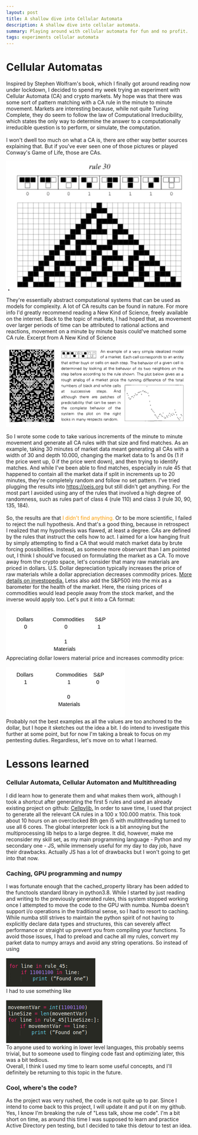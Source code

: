 ```yaml
---
layout: post
title: A shallow dive into Cellular Automata
description: A shallow dive into cellular automata.
summary: Playing around with cellular automata for fun and no profit.
tags: experiments cellular automata
---
```


<html>

<head>
</head>

<body>
  <div id="main">
    <div id="header">
    </div>
    <div id="site_content">
      <div id="content">
        <h1>Cellular Automatas</h1>
        <p> Inspired by Stephen Wolfram's book, which I finally got around reading now under lockdown, I decided to spend my week trying an experiment with Cellular Automata (CA) and crypto markets. My hope was that there was some sort of pattern matching with a CA rule in the minute to minute movement. Markets are interesting because, while not quite Turing Complete, they do seem to follow the law of Computational Irreducibility, which states the only way to determine the answer to a computationally irreducible question is to perform, or simulate, the computation. 
        <br><br>
        I won't dwell too much on what a CA is, there are other way better sources explaining that. But if you've ever seen one of those pictures or played Conway's Game of Life, those are CAs.
        </p>
        <span class="center"><img src="/assets/images/rule30.png" alt="rule 30" /></span><br>
        <p>They're essentially abstract computational systems that can be used as models for complexity. A lot of CA results can be found in nature. For more info I'd greatly recommend reading a New Kind of Science, freely available on the internet. Back to the topic of markets, I had hoped that, as movement over larger periods of time can be attributed to rational actions and reactions, movement on a minute by minute basis could've matched some CA rule. Excerpt from A New Kind of Science</p>
        <span class="center"><img src="/assets/images/marketCA.png" alt="market CA" /></span><br>
        <p>So I wrote some code to take various increments of the minute to minute movement and generate all CA rules with that size and find matches. As an example, taking 30 minutes of market data meant generating all CAs with a width of 30 and depth 10.000, changing the market data to 1s and 0s (1 if the price went up, 0 if the price went down), and then trying to identify matches. And while I've been able to find matches, especially in rule 45 that happened to contain all the market data if split in increments up to 20 minutes, they're completely random and follow no set pattern. I've tried plugging the results into <a href="https://oeis.org">https://oeis.org</a> but still didn't get anything. For the most part I avoided using any of the rules that involved a high degree of randomness, such as rules part of class 4 (rule 110) and class 3 (rule 30, 90, 135, 184). <br><br>
        So, the results are that <span style="color: #FC9C04">I didn't find anything.</span> Or to be more scientific, I failed to reject the null hypothesis. And that's a good thing, because in retrospect I realized that my hypothesis was flawed, at least a degree. CAs are defined by the rules that instruct the cells how to act. I aimed for a low hanging fruit by simply attempting to find a CA that would match market data by brute forcing possibilities. Instead, as someone more observant than I am pointed out, I think I should've focused on formulating the market as a CA. To move away from the crypto space, let's consider that many raw materials are priced in dollars. U.S. Dollar depreciation typically increases the price of raw materials while a dollar appreciation decreases commodity prices. <a href="https://www.investopedia.com/articles/basics/12/portfolio-currency-exposure.asp">More details on investopedia.</a>
        Letss also add the S&P500 into the mix as a barometer for the health of the market. Here, the rising prices of commodities would lead people away from the stock market, and the inverse would apply too.
        Let's put it into a CA format: <br><br>
        <span class="center"><img src="/assets/images/ex1.png" alt="ex1" /></span><br>        
        Appreciating dollar lowers material price and increases commodity price: <br><br>
        <span class="center"><img src="/assets/images/ex2.png" alt="ex2" /></span><br>        
        Probably not the best examples as all the values are too anchored to the dollar, but I hope it sketches out the idea a bit. I do intend to investigate this further at some point, but for now I'm taking a break to focus on my pentesting duties.
        Regardless, let's move on to what I learned.
        </p>
        <h1>Lessons learned</h1>
        <p>
        <h3>Cellular Automata, Cellular Automaton and Multithreading</h3>
        I did learn how to generate them and what makes them work, although I took a shortcut after generating the first 5 rules and used an already existing project on github: 
        <a href="https://github.com/lantunes/cellpylib">Cellpylib.</a>
        In order to save time, I used that project to generate all the relevant CA rules in a 100 x 100.000 matrix. This took about 10 hours on an overclocked 8th gen i5 with multithreading turned to use all 6 cores. The global interpreter lock is a bit annoying but the multiprocessing lib helps to a large degree. It did, however, make me reconsider my skill set, as my main programming language - Python and my secondary one - JS, while immensely useful for my day to day job, have their drawbacks. Actually JS has a lot of drawbacks but I won't going to get into that now. </p>
        <h3>Caching, GPU programming and numpy</h3>
        <p>
        I was fortunate enough that the cached_property library has been added to the functools standard library in python3.8. While I started by just reading and writing to the previously generated rules, this system stopped working once I attempted to move the code to the GPU with numba. Numba doesn't support i/o operations in the traditional sense, so I had to resort to caching. 
        While numba still strives to maintain the python spirit of not having to explicitly declare data types and structures, this can severely affect performance or straight up prevent you from compiling your functions. To avoid those issues, I had to preload and cache all my rules, convert my parket data to numpy arrays and avoid any string operations. So instead of using <br><br>
        <span class="center"><img src="/assets/images/ex3.png" alt="ex3" /></span><br>     
        I had to use something like <br><br>
        <span class="center"><img src="/assets/images/ex4.png" alt="ex4" /></span><br>     
        To anyone used to working in lower level languages, this probably seems trivial, but to someone used to flinging code fast and optimizing later, this was a bit tedious.<br>
        Overall, I think I used my time to learn some useful concepts, and I'll definitely be returning to this topic in the future. </p>
        <h3>Cool, where's the code?</h3>
        <p>
        As the project was very rushed, the code is not quite up to par. Since I intend to come back to this project, I will update it and put it on my github. Yes, I know I'm breaking the rule of "Less talk, show me code". I'm a bit short on time, as around this time I was supposed to learn and practice Active Directory pen testing, but I decided to take this detour to test an idea. 
        </p>
      </div>
    </div>
  </div>
</body>
</html>


